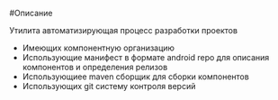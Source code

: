 #Описание

Утилита автоматизирующая процесс разработки проектов
* Имеющих компонентную организацию
* Использующие манифест в формате android repo для описания компонентов и определения релизов
* Использующиее maven сборщик для сборки компонентов
* Использующих git систему контроля версий





